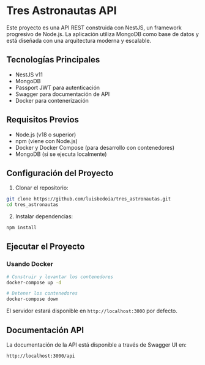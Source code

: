 # Tres Astronautas API

Este proyecto es una API REST construida con NestJS, un framework progresivo de Node.js. La aplicación utiliza MongoDB como base de datos y está diseñada con una arquitectura moderna y escalable.

## Tecnologías Principales

- NestJS v11
- MongoDB
- Passport JWT para autenticación
- Swagger para documentación de API
- Docker para contenerización

## Requisitos Previos

- Node.js (v18 o superior)
- npm (viene con Node.js)
- Docker y Docker Compose (para desarrollo con contenedores)
- MongoDB (si se ejecuta localmente)

## Configuración del Proyecto

1. Clonar el repositorio:
```bash
git clone https://github.com/luisbedoia/tres_astronautas.git
cd tres_astronautas
```

2. Instalar dependencias:
```bash
npm install
```


## Ejecutar el Proyecto

### Usando Docker

```bash
# Construir y levantar los contenedores
docker-compose up -d

# Detener los contenedores
docker-compose down
```

El servidor estará disponible en `http://localhost:3000` por defecto.

## Documentación API

La documentación de la API está disponible a través de Swagger UI en:
```
http://localhost:3000/api
```
